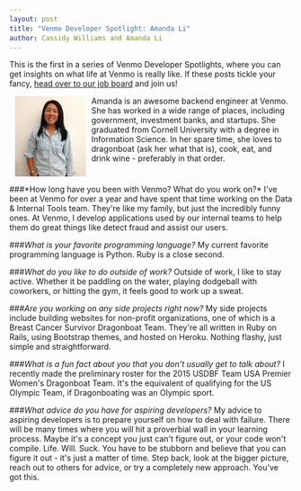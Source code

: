 ```yaml
---
layout: post
title: "Venmo Developer Spotlight: Amanda Li"
author: Cassidy Williams and Amanda Li
---
```


This is the first in a series of Venmo Developer Spotlights, where you can get insights on what life at Venmo is really like.  If these posts tickle your fancy, [head over to our job board](https://venmo.com/jobs) and join us!

<div style="display: block; ">
<img style="float: left; width: 25%; margin: 0px 10px;" src="/images/amanda_li.jpg">
Amanda is an awesome backend engineer at Venmo. She has worked in a wide range of places, including government, investment banks, and startups. She graduated from Cornell University with a degree in Information Science. In her spare time, she loves to dragonboat (ask her what that is), cook, eat, and drink wine - preferably in that order.
</div>
<div style="clear: both; height: 1em"></div>
###*How long have you been with Venmo?  What do you work on?*
I've been at Venmo for over a year and have spent that time working on the Data & Internal Tools team. They're like my family, but just the incredibly funny ones. At Venmo, I develop applications used by our internal teams to help them do great things like detect fraud and assist our users. 

###*What is your favorite programming language?*
My current favorite programming language is Python. Ruby is a close second.

###*What do you like to do outside of work?*
Outside of work, I like to stay active. Whether it be paddling on the water, playing dodgeball with coworkers, or hitting the gym, it feels good to work up a sweat.

###*Are you working on any side projects right now?*
My side projects include building websites for non-profit organizations, one of which is a Breast Cancer Survivor Dragonboat Team. They're all written in Ruby on Rails, using Bootstrap themes, and hosted on Heroku. Nothing flashy, just simple and straightforward.

###*What is a fun fact about you that you don’t usually get to talk about?*
I recently made the preliminary roster for the 2015 USDBF Team USA Premier Women's Dragonboat Team. It's the equivalent of qualifying for the US Olympic Team, if Dragonboating was an Olympic sport.

###*What advice do you have for aspiring developers?*
My advice to aspiring developers is to prepare yourself on how to deal with failure. There will be many times where you will hit a proverbial wall in your learning process. Maybe it's a concept you just can't figure out, or your code won't compile. Life. Will. Suck. You have to be stubborn and believe that you can figure it out - it's just a matter of time. Step back, look at the bigger picture, reach out to others for advice, or try a completely new approach. You've got this.